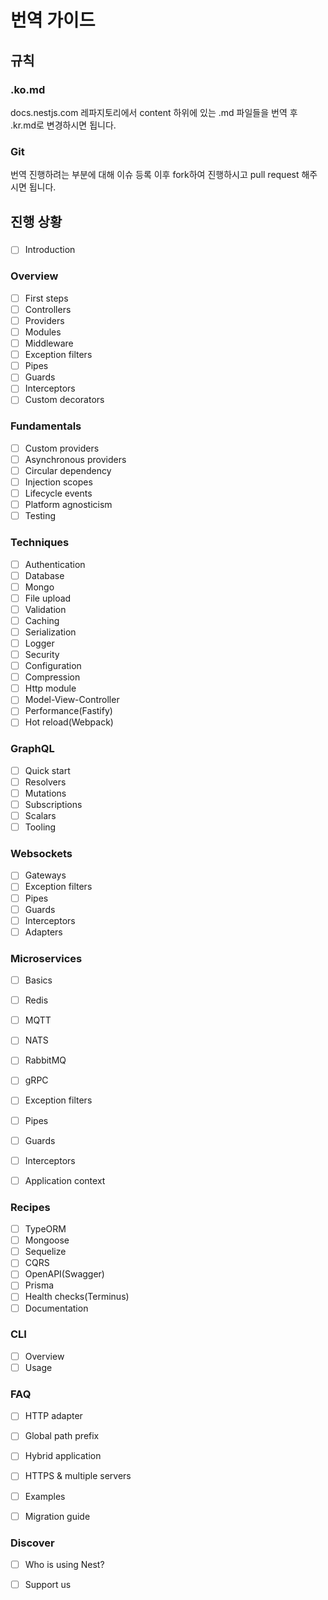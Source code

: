 # 번역 가이드

## 규칙
### .ko.md
   docs.nestjs.com 레파지토리에서 content 하위에 있는 .md 파일들을 번역 후 .kr.md로 변경하시면 됩니다.
  
### Git
  번역 진행하려는 부분에 대해 이슈 등록 이후 fork하여 진행하시고 pull request 해주시면 됩니다.

## 진행 상황

### 

- [ ]  Introduction

### Overview

- [ ]  First steps
- [ ]  Controllers
- [ ]  Providers
- [ ]  Modules
- [ ]  Middleware
- [ ]  Exception filters
- [ ]  Pipes
- [ ]  Guards
- [ ]  Interceptors
- [ ]  Custom decorators

### Fundamentals

- [ ]  Custom providers
- [ ]  Asynchronous providers
- [ ]  Circular dependency
- [ ]  Injection scopes
- [ ]  Lifecycle events
- [ ]  Platform agnosticism
- [ ]  Testing

### Techniques

- [ ]  Authentication
- [ ]  Database
- [ ]  Mongo
- [ ]  File upload
- [ ]  Validation
- [ ]  Caching
- [ ]  Serialization
- [ ]  Logger
- [ ]  Security
- [ ]  Configuration
- [ ]  Compression
- [ ]  Http module
- [ ]  Model-View-Controller
- [ ]  Performance(Fastify)
- [ ]  Hot reload(Webpack)

### GraphQL

- [ ]  Quick start
- [ ]  Resolvers
- [ ]  Mutations
- [ ]  Subscriptions
- [ ]  Scalars
- [ ]  Tooling

### Websockets

- [ ]  Gateways
- [ ]  Exception filters
- [ ]  Pipes
- [ ]  Guards
- [ ]  Interceptors
- [ ]  Adapters

### Microservices

- [ ]  Basics
- [ ]  Redis
- [ ]  MQTT
- [ ]  NATS
- [ ]  RabbitMQ
- [ ]  gRPC
- [ ]  Exception filters
- [ ]  Pipes
- [ ]  Guards
- [ ]  Interceptors

- [ ]  Application context

### Recipes

- [ ]  TypeORM
- [ ]  Mongoose
- [ ]  Sequelize
- [ ]  CQRS
- [ ]  OpenAPI(Swagger)
- [ ]  Prisma
- [ ]  Health checks(Terminus)
- [ ]  Documentation

### CLI

- [ ]  Overview
- [ ]  Usage

### FAQ

- [ ]  HTTP adapter
- [ ]  Global path prefix
- [ ]  Hybrid application
- [ ]  HTTPS & multiple servers
- [ ]  Examples

- [ ]  Migration guide

### Discover

- [ ]  Who is using Nest?

- [ ]  Support us
